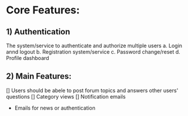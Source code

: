 # Core Features:

## 1) Authentication

The system/service to authenticate and authorize multiple users
a. Login annd logout
b. Registration system/service
c. Password change/reset
d. Profile dashboard

## 2) Main Features:

[] Users should be abele to post forum topics and answers other users' questions
[] Category views
[] Notification emails

- Emails for news or authentication
